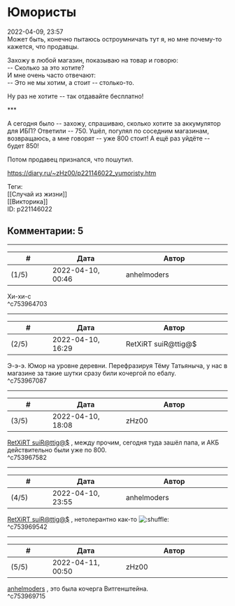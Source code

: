 Юмористы
========

  
2022-04-09, 23:57  
 Может быть, конечно пытаюсь остроумничать тут я, но мне почему-то кажется, что продавцы.   
   
 Захожу в любой магазин, показываю на товар и говорю:   
 -- Сколько за это хотите?   
 И мне очень часто отвечают:   
 -- Это не мы хотим, а стоит -- столько-то.   
   
 Ну раз не хотите -- так отдавайте бесплатно!   
   
 \*\*\*   
   
 А сегодня было -- захожу, спрашиваю, сколько хотите за аккумулятор для ИБП? Ответили -- 750. Ушёл, погулял по соседним магазинам, возвращаюсь, а мне говорят -- уже 800 стоит! А ещё раз уйдёте -- будет 850!   
   
 Потом продавец признался, что пошутил.   
  
<https://diary.ru/~zHz00/p221146022_yumoristy.htm>  
  
Теги:  
[[Случай из жизни]]  
[[Викторика]]  
ID: p221146022  


Комментарии: 5
--------------

  


---



|         #         |              Дата              |                     Автор                     |           ID           |
| --- | --- | --- | --- |
| (1/5) | 2022-04-10, 00:46 | anhelmoders | c753964703 |

  
 Хи-хи-с   
 ^c753964703

---



|         #         |              Дата              |                     Автор                     |           ID           |
| --- | --- | --- | --- |
| (2/5) | 2022-04-10, 16:29 | RetXiRT suiR@ttig@$ | c753967087 |

  
 Э-э-э. Юмор на уровне деревни. Перефразируя Тёму Татьяныча, у нас в магазине за такие шутки сразу били кочергой по ебалу.   
 ^c753967087

---



|         #         |              Дата              |                     Автор                     |           ID           |
| --- | --- | --- | --- |
| (3/5) | 2022-04-10, 18:08 | zHz00 | c753967582 |

  
  [RetXiRT suiR@ttig@$](https://Hellspawn.diary.ru "Atomicautionuclear")  , между прочим, сегодня туда зашёл папа, и АКБ действительно были уже по 800.   
 ^c753967582

---



|         #         |              Дата              |                     Автор                     |           ID           |
| --- | --- | --- | --- |
| (4/5) | 2022-04-10, 23:55 | anhelmoders | c753969542 |

  
  [RetXiRT suiR@ttig@$](https://Hellspawn.diary.ru "Atomicautionuclear")  , нетолерантно как-то ![:shuffle:](//diary.ru/picture/1486.gif)   
 ^c753969542

---



|         #         |              Дата              |                     Автор                     |           ID           |
| --- | --- | --- | --- |
| (5/5) | 2022-04-11, 00:50 | zHz00 | c753969715 |

  
  [anhelmoders](https://anhelmoders.diary.ru "No plans. Only wonders.")  , это была кочерга Витгенштейна.   
 ^c753969715